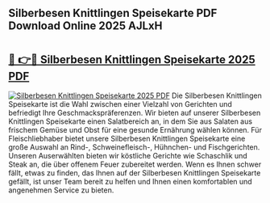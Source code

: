 ## Silberbesen Knittlingen Speisekarte PDF Download Online 2025 AJLxH

# <h2><a href="http://gc6car.nevu.top/?p=Silberbesen+Knittlingen+Speisekarte">🔗 👉🔴 Silberbesen Knittlingen Speisekarte 2025 PDF</a></h2>

[![Silberbesen Knittlingen Speisekarte 2025 PDF](https://i.imgur.com/dBaPXMq.png)](http://gc6car.nevu.top/?p=Silberbesen+Knittlingen+Speisekarte)
Die Silberbesen Knittlingen Speisekarte ist die Wahl zwischen einer Vielzahl von Gerichten und befriedigt Ihre Geschmackspräferenzen. Wir bieten auf unserer Silberbesen Knittlingen Speisekarte einen Salatbereich an, in dem Sie aus Salaten aus frischem Gemüse und Obst für eine gesunde Ernährung wählen können. Für Fleischliebhaber bietet unsere Silberbesen Knittlingen Speisekarte eine große Auswahl an Rind-, Schweinefleisch-, Hühnchen- und Fischgerichten. Unseren Auserwählten bieten wir köstliche Gerichte wie Schaschlik und Steak an, die über offenem Feuer zubereitet werden. Wenn es Ihnen schwer fällt, etwas zu finden, das Ihnen auf der Silberbesen Knittlingen Speisekarte gefällt, ist unser Team bereit zu helfen und Ihnen einen komfortablen und angenehmen Service zu bieten.
